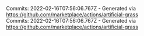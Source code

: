 Commits: 2022-02-16T07:56:06.767Z - Generated via https://github.com/marketplace/actions/artificial-grass
<br>
Commits: 2022-02-16T07:56:06.767Z - Generated via https://github.com/marketplace/actions/artificial-grass
<br>
